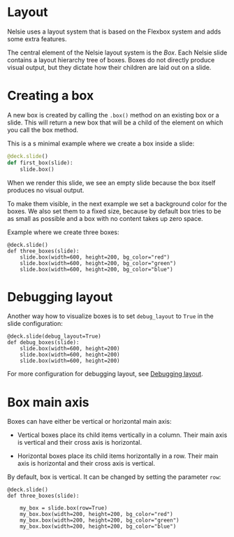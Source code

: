 # Layout

Nelsie uses a layout system that is based on the Flexbox system and adds some extra features.

The central element of the Nelsie layout system is the _Box_.
Each Nelsie slide contains a layout hierarchy tree of boxes. Boxes do not directly produce visual output, but they dictate how their children are laid out on a slide.


# Creating a box

A new box is created by calling the `.box()` method on an existing box or a slide. This will return a new box that will be a child of the element on which you call the box method. 

This is a s minimal example where we create a box inside a slide:

```python
@deck.slide()
def first_box(slide):
    slide.box()
```

When we render this slide, we see an empty slide because the box itself produces no visual output.

To make them visible, in the next example we set a background color for the boxes. We also set them to a fixed size,
because by default box tries to be as small as possible and a box with no content takes up zero space.

Example where we create three boxes:

```nelsie
@deck.slide()
def three_boxes(slide):
    slide.box(width=600, height=200, bg_color="red")
    slide.box(width=600, height=200, bg_color="green")
    slide.box(width=600, height=200, bg_color="blue")
```

# Debugging layout

Another way how to visualize boxes is to set `debug_layout` to `True` in the slide configuration: 

```nelsie
@deck.slide(debug_layout=True)
def debug_boxes(slide):
    slide.box(width=600, height=200)
    slide.box(width=600, height=200)
    slide.box(width=600, height=200)
```

For more configuration for debugging layout, see [Debugging layout](../reference/debug_layout.md).


# Box main axis

Boxes can have either be vertical or horizontal main axis:

* Vertical boxes place its child items vertically in a column. Their main axis is vertical and their cross axis is horizontal.

* Horizontal boxes place its child items horizontally in a row. Their main axis is horizontal and their cross axis is vertical.

By default, box is vertical. It can be changed by setting the parameter `row`:

```nelsie
@deck.slide()
def three_boxes(slide):

    my_box = slide.box(row=True)
    my_box.box(width=200, height=200, bg_color="red")
    my_box.box(width=200, height=200, bg_color="green")
    my_box.box(width=200, height=200, bg_color="blue")
```
